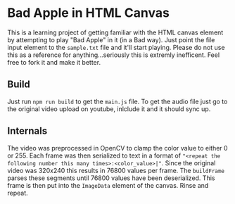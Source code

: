 # Bad Apple in HTML Canvas

This is a learning project of getting familiar with the HTML canvas element by attempting to play "Bad Apple" in it (in a Bad way). Just point the file input element to the `sample.txt` file and it'll start playing. Please do not use this as a reference for anything...seriously this is extremly inefficent. Feel free to fork it and make it better.

## Build

Just run `npm run build` to get the `main.js` file. To get the audio file just go to the original video upload on youtube, inlclude it and it should sync up.

## Internals

The video was preprocessed in OpenCV to clamp the color value to either 0 or 255. Each frame was then serialized to text in a format of `"<repeat the following number this many times>:<color_value>|"`. Since the original video was 320x240 this results in 76800 values per frame.
The `buildFrame` parses these segments until 76800 values have been deserialized. This frame is then put into the `ImageData` element of the canvas. Rinse and repeat.
